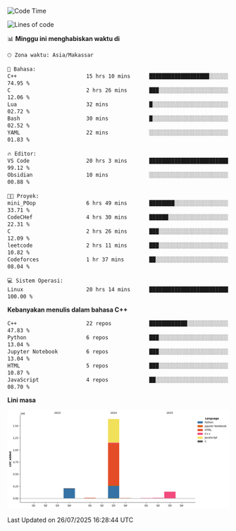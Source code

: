 <!--START_SECTION:waka-->
![Code Time](http://img.shields.io/badge/Code%20Time-374%20hrs%2056%20mins-blue)

![Lines of code](https://img.shields.io/badge/Sejak%20Hello%20World%20aku%20telah%20menulis-2.0%20million%20baris%20kode-blue)

📊 **Minggu ini menghabiskan waktu di** 

```text
🕑︎ Zona waktu: Asia/Makassar

💬 Bahasa: 
C++                      15 hrs 10 mins      ███████████████████░░░░░░   74.95 % 
C                        2 hrs 26 mins       ███░░░░░░░░░░░░░░░░░░░░░░   12.06 % 
Lua                      32 mins             █░░░░░░░░░░░░░░░░░░░░░░░░   02.72 % 
Bash                     30 mins             █░░░░░░░░░░░░░░░░░░░░░░░░   02.52 % 
YAML                     22 mins             ░░░░░░░░░░░░░░░░░░░░░░░░░   01.83 % 

🔥 Editor: 
VS Code                  20 hrs 3 mins       █████████████████████████   99.12 % 
Obsidian                 10 mins             ░░░░░░░░░░░░░░░░░░░░░░░░░   00.88 % 

🐱‍💻 Proyek: 
mini_POop                6 hrs 49 mins       ████████░░░░░░░░░░░░░░░░░   33.71 % 
CodeCHef                 4 hrs 30 mins       ██████░░░░░░░░░░░░░░░░░░░   22.31 % 
C                        2 hrs 26 mins       ███░░░░░░░░░░░░░░░░░░░░░░   12.09 % 
leetcode                 2 hrs 11 mins       ███░░░░░░░░░░░░░░░░░░░░░░   10.82 % 
Codeforces               1 hr 37 mins        ██░░░░░░░░░░░░░░░░░░░░░░░   08.04 % 

💻 Sistem Operasi: 
Linux                    20 hrs 14 mins      █████████████████████████   100.00 % 
```

**Kebanyakan menulis dalam bahasa C++** 

```text
C++                      22 repos            ████████████░░░░░░░░░░░░░   47.83 % 
Python                   6 repos             ███░░░░░░░░░░░░░░░░░░░░░░   13.04 % 
Jupyter Notebook         6 repos             ███░░░░░░░░░░░░░░░░░░░░░░   13.04 % 
HTML                     5 repos             ███░░░░░░░░░░░░░░░░░░░░░░   10.87 % 
JavaScript               4 repos             ██░░░░░░░░░░░░░░░░░░░░░░░   08.70 % 
```



**Lini masa**

![Lines of Code chart](https://raw.githubusercontent.com/yusuf601/yusuf601/main/assets/bar_graph.png)


 Last Updated on 26/07/2025 16:28:44 UTC
<!--END_SECTION:waka-->

